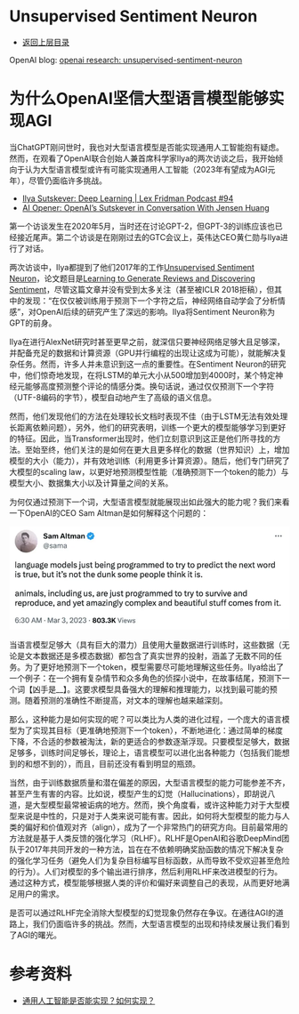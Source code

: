 # Unsupervised Sentiment Neuron

* [返回上层目录](../unsupervised-sentiment-neuron.md)



OpenAI blog: [openai research: unsupervised-sentiment-neuron](https://openai.com/research/unsupervised-sentiment-neuron)

# 为什么OpenAI坚信大型语言模型能够实现AGI

当ChatGPT刚问世时，我也对大型语言模型是否能实现通用人工智能抱有疑虑。然而，在观看了OpenAI联合创始人兼首席科学家Ilya的两次访谈之后，我开始倾向于认为大型语言模型或许有可能实现通用人工智能（2023年有望成为AGI元年），尽管仍面临许多挑战。

- [Ilya Sutskever: Deep Learning | Lex Fridman Podcast #94](https://www.youtube.com/watch%3Fv%3D13CZPWmke6A)
- [AI Opener: OpenAI’s Sutskever in Conversation With Jensen Huang](https://www.youtube.com/watch%3Fv%3DZZ0atq2yYJw)

 第一个访谈发生在2020年5月，当时还在讨论GPT-2，但GPT-3的训练应该也已经接近尾声。第二个访谈是在刚刚过去的GTC会议上，英伟达CEO黄仁勋与Ilya进行了对话。

两次访谈中，Ilya都提到了他们2017年的工作[Unsupervised Sentiment Neuron](https://openai.com/research/unsupervised-sentiment-neuron)，论文题目是[Learning to Generate Reviews and Discovering Sentiment](https://arxiv.org/pdf/1704.01444.pdf)，尽管这篇文章并没有受到太多关注（甚至被ICLR 2018拒稿），但其中的发现：“在仅仅被训练用于预测下一个字符之后，神经网络自动学会了分析情感”，对OpenAI后续的研究产生了深远的影响。Ilya将Sentiment Neuron称为GPT的前身。

Ilya在进行AlexNet研究时甚至更早之前，就深信只要神经网络足够大且足够深，并配备充足的数据和计算资源（GPU并行编程的出现让这成为可能），就能解决复杂任务。然而，许多人并未意识到这一点的重要性。在Sentiment Neuron的研究中，他们惊奇地发现，在将LSTM的单元大小从500增加到4000时，某个特定神经元能够高度预测整个评论的情感分类。换句话说，通过仅仅预测下一个字符（UTF-8编码的字节），模型自动地产生了高级的语义信息。

然而，他们发现他们的方法在处理较长文档时表现不佳（由于LSTM无法有效处理长距离依赖问题），另外，他们的研究表明，训练一个更大的模型能够学习到更好的特征。因此，当Transformer出现时，他们立刻意识到这正是他们所寻找的方法。至始至终，他们关注的是如何在更大且更多样化的数据（世界知识）上，增加模型的大小（能力），并有效地训练（利用更多计算资源）。随后，他们专门研究了大模型的scaling law，以更好地预测模型性能（准确预测下一个token的能力）与模型大小、数据集大小以及计算量之间的关系。

为何仅通过预测下一个词，大型语言模型就能展现出如此强大的能力呢？我们来看一下OpenAI的CEO Sam Altman是如何解释这个问题的：

![OpenAI-CEO-Sam-Altman](pic/OpenAI-CEO-Sam-Altman.png)

当语言模型足够大（具有巨大的潜力）且使用大量数据进行训练时，这些数据（无论是文本数据还是多模态数据）都包含了真实世界的投射，涵盖了无数不同的任务。为了更好地预测下一个token，模型需要尽可能地理解这些任务。Ilya给出了一个例子：在一个拥有复杂情节和众多角色的侦探小说中，在故事结尾，预测下一个词【凶手是__】。这要求模型具备强大的理解和推理能力，以找到最可能的预测。随着预测的准确性不断提高，对文本的理解也越来越深刻。

那么，这种能力是如何实现的呢？可以类比为人类的进化过程，一个庞大的语言模型为了实现其目标（更准确地预测下一个token），不断地进化：通过简单的梯度下降，不合适的参数被淘汰，新的更适合的参数逐渐浮现。只要模型足够大，数据足够多，训练时间足够长，理论上，语言模型可以进化出各种能力（包括我们能想到的和想不到的），而且，目前还没有看到明显的瓶颈。

当然，由于训练数据质量和潜在偏差的原因，大型语言模型的能力可能参差不齐，甚至产生有害的内容。比如说，模型产生的幻觉（Hallucinations），即胡说八道，是大型模型最常被诟病的地方。然而，换个角度看，或许这种能力对于大型模型来说是中性的，只是对于人类来说可能有害。因此，如何将大型模型的能力与人类的偏好和价值观对齐（align），成为了一个非常热门的研究方向。目前最常用的方法就是基于人类反馈的强化学习（RLHF）。RLHF是OpenAI和谷歌DeepMind团队于2017年共同开发的一种方法，旨在在不依赖明确奖励函数的情况下解决复杂的强化学习任务（避免人们为复杂目标编写目标函数，从而导致不受欢迎甚至危险的行为）。人们对模型的多个输出进行排序，然后利用RLHF来改进模型的行为。通过这种方式，模型能够根据人类的评价和偏好来调整自己的表现，从而更好地满足用户的需求。 

是否可以通过RLHF完全消除大型模型的幻觉现象仍然存在争议。在通往AGI的道路上，我们仍面临许多的挑战。然而，大型语言模型的出现和持续发展让我们看到了AGI的曙光。

# 参考资料

* [通用人工智能是否能实现？如何实现？](https://www.zhihu.com/question/298805901/answer/2957903772)